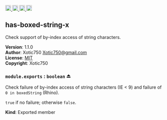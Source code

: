 <a href="https://travis-ci.org/Xotic750/has-boxed-string-x"
   title="Travis status">
<img
   src="https://travis-ci.org/Xotic750/has-boxed-string-x.svg?branch=master"
   alt="Travis status" height="18"/>
</a>
<a href="https://david-dm.org/Xotic750/has-boxed-string-x"
   title="Dependency status">
<img src="https://david-dm.org/Xotic750/has-boxed-string-x.svg"
   alt="Dependency status" height="18"/>
</a>
<a href="https://david-dm.org/Xotic750/has-boxed-string-x#info=devDependencies"
   title="devDependency status">
<img src="https://david-dm.org/Xotic750/has-boxed-string-x/dev-status.svg"
   alt="devDependency status" height="18"/>
</a>
<a href="https://badge.fury.io/js/has-boxed-string-x" title="npm version">
<img src="https://badge.fury.io/js/has-boxed-string-x.svg"
   alt="npm version" height="18"/>
</a>
<a name="module_has-boxed-string-x"></a>

## has-boxed-string-x
Check support of by-index access of string characters.

**Version**: 1.1.0  
**Author**: Xotic750 <Xotic750@gmail.com>  
**License**: [MIT](&lt;https://opensource.org/licenses/MIT&gt;)  
**Copyright**: Xotic750  
<a name="exp_module_has-boxed-string-x--module.exports"></a>

### `module.exports` : <code>boolean</code> ⏏
Check failure of by-index access of string characters (IE < 9)
and failure of `0 in boxedString` (Rhino).

`true` if no failure; otherwise `false`.

**Kind**: Exported member  
